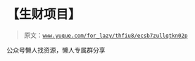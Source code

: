 # 【生财项目】

> 原文：[`www.yuque.com/for_lazy/thfiu8/ecsb7zullqtkn02p`](https://www.yuque.com/for_lazy/thfiu8/ecsb7zullqtkn02p)



公众号懒人找资源，懒人专属群分享